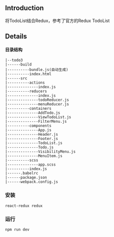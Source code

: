 ## Introduction
将TodoList结合Redux，参考了官方的Redux TodoList

## Details
#### 目录结构
    |--todo3
    |------build
    |----------bundle.js(自动生成)
    |----------index.html
    |------src
    |----------actions
    |--------------index.js 
    |----------reducers
    |--------------index.js
    |--------------todoReducer.js
    |--------------menuReducer.js
    |----------containers
    |--------------AddTodo.js
    |--------------ViewTodoList.js
    |--------------FilterMenu.js
    |----------components
    |--------------App.js
    |--------------Header.js
    |--------------Footer.js
    |--------------TodoList.js
    |--------------Todo.js
    |--------------VisibilityMenu.js
    |--------------MenuItem.js
    |----------scss
    |--------------app.scss
    |----------index.js 
    |------.babelrc
    |------package.json
    |------webpack.config.js

### 安装
	react-redux redux
### 运行
	npm run dev
	
	




